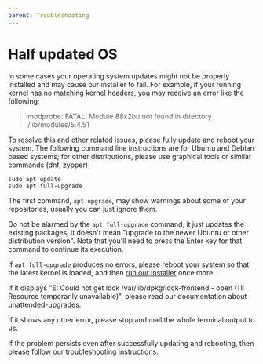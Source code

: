 ```yaml
---
parent: Troubleshooting
---
```


# Half updated OS

In some cases your operating system updates might not be properly installed and may cause our installer to fail. For example, if your running kernel has no matching kernel headers, you may receive an error like the following:

> modprobe: FATAL: Module 88x2bu not found in directory /lib/modules/5.4.51

To resolve this and other related issues, please fully update and reboot your system. The following command line instructions are for Ubuntu and Debian based systems; for other distributions, please use graphical tools or similar commands (dnf, zypper):

```shell
sudo apt update
sudo apt full-upgrade
```

The first command, `apt upgrade`, may show warnings about some of your repositories, usually you can just ignore them.

Do not be alarmed by the `apt full-upgrade` command, it just updates the existing packages, it doesn't mean "upgrade to the newer Ubuntu or other distribution version". Note that you'll need to press the Enter key for that command to continue its execution.

If `apt full-upgrade` produces no errors, please reboot your system so that the latest kernel is loaded, and then [run our installer](/) once more.

If it displays "E: Could not get lock /var/lib/dpkg/lock-frontend - open (11: Resource temporarily unavailable)", please read our documentation about [unattended-upgrades](../unattended-upgrades/).

If it shows any other error, please stop and mail the whole terminal output to us.

If the problem persists even after successfully updating and rebooting, then please follow our [troubleshooting instructions](../).
